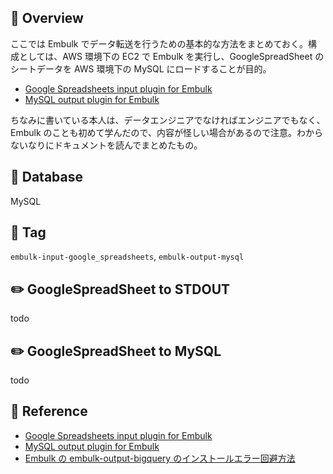## :memo: Overview

ここでは Embulk でデータ転送を行うための基本的な方法をまとめておく。構成としては、AWS 環境下の EC2 で Embulk を実行し、GoogleSpreadSheet のシートデータを AWS 環境下の MySQL にロードすることが目的。

- [Google Spreadsheets input plugin for Embulk](https://github.com/medjed/embulk-input-google_spreadsheets)
- [MySQL output plugin for Embulk](https://github.com/embulk/embulk-input-jdbc/blob/master/embulk-input-mysql/README.md)

ちなみに書いている本人は、データエンジニアでなければエンジニアでもなく、Embulk のことも初めて学んだので、内容が怪しい場合があるので注意。わからないなりにドキュメントを読んでまとめたもの。

## :floppy_disk: Database

MySQL

## :bookmark: Tag

`embulk-input-google_spreadsheets`, `embulk-output-mysql`

## :pencil2: GoogleSpreadSheet to STDOUT

todo

## :pencil2: GoogleSpreadSheet to MySQL

todo

## :closed_book: Reference

- [Google Spreadsheets input plugin for Embulk](https://github.com/medjed/embulk-input-google_spreadsheets)
- [MySQL output plugin for Embulk](https://github.com/embulk/embulk-input-jdbc/blob/master/embulk-input-mysql/README.md)
- [Embulk の embulk-output-bigquery のインストールエラー回避方法](https://qiita.com/kaaaaaaaaaaai/items/6c2a459236ff2f714dc8)

